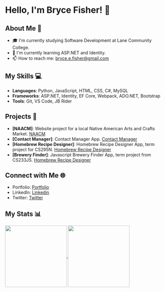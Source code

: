 # Hello, I'm Bryce Fisher! 👋

## About Me 📌
- 🎓 I'm currently studying Software Development at Lane Community College.
- 🌱 I'm currently learning ASP.NET and Identity.
- 📫 How to reach me: bryce.e.fisher@gmail.com

## My Skills 💻
- **Languages**: Python, JavaScript, HTML, CSS, C#, MySQL
- **Frameworks**: ASP.NET, Identity, EF Core, Webpack, ADO.NET, Bootstrap
- **Tools**: Git, VS Code, JB Rider

## Projects 🚀
- **[NAACM]**: Website project for a local Native American Arts and Crafts Market. [NAACM](https://www.naacm.org/)
- **[Contact Manager]**: Contact Manager App. [Contact Manager](http://bryceefisher-001-site2.htempurl.com/Account/Login?ReturnUrl=%2F)
- **[Homebrew Recipe Designer]**: Homebrew Recipe Designer App, term project for CS295N. [Homebrew Recipe Designer](https://homebrewrecipedesigner.azurewebsites.net/)
-  **[Brewery Finder]**: Javascript Brewery Finder App, term project from CS233JS. [Homebrew Recipe Designer](https://citstudent.lanecc.edu/~fisherb479/web/brewery/dist/index.html)

## Connect with Me 🌐
- Portfolio: [Portfolio](https://www.brycefisher.me/)
- LinkedIn: [Linkedin](https://www.linkedin.com/in/bryceefisher/)
- Twitter: [Twitter](https://twitter.com/SideStewBrew)

## My Stats 📊

<a href="https://github.com/anuraghazra/github-readme-stats">
  <img height=200 align="center" src="https://github-readme-stats.vercel.app/api?username=bryceefisher" />
</a>
<a href="https://github.com/anuraghazra/convoychat">
  <img height=200 align="center" src="https://github-readme-stats.vercel.app/api/top-langs?username=bryceefisher&layout=compact&langs_count=8&card_width=320" />
</a>
